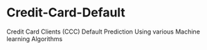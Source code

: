 # Credit-Card-Default
Credit Card Clients (CCC) Default Prediction Using various Machine learning Algorithms
